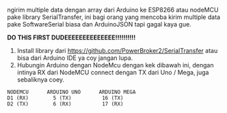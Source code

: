 ngirim multiple data dengan array dari Arduino ke ESP8266 atau nodeMCU pake library SerialTransfer, ini bagi orang yang mencoba kirim multiple data pake SoftwareSerial biasa dan ArduinoJSON tapi gagal kaya gue.

**DO THIS FIRST DUDEEEEEEEEEEEEEE!!!!!!!!!!**

1. Install library dari https://github.com/PowerBroker2/SerialTransfer atau bisa dari Arduino IDE ya coy jangan lupa.
2. Hubungin Arduino dengan NodeMcu dengan kek dibawah ini, dengan intinya RX dari NodeMCU connect dengan TX dari Uno / Mega, juga sebaliknya coey.

```
NODEMCU      ARDUINO UNO      ARDUINO MEGA         
D1 (RX)        5 (TX)          16 (TX)
D2 (TX)        6 (RX)          17 (RX)
```
